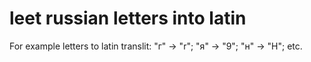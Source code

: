 # leet russian letters into latin
For example letters to latin translit:
"г" -> "r"; 
"я" -> "9"; 
"н" -> "H"; 
etc.
